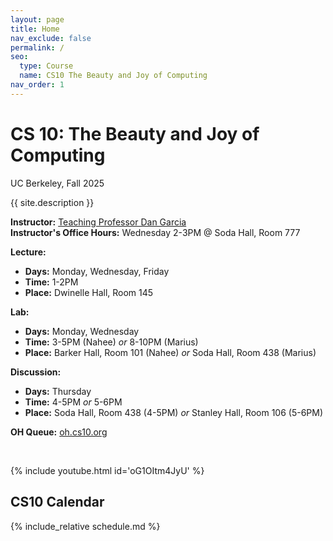 ```yaml
---
layout: page
title: Home
nav_exclude: false
permalink: /
seo:
  type: Course
  name: CS10 The Beauty and Joy of Computing
nav_order: 1
---
```


# **CS 10: The Beauty and Joy of Computing**
UC Berkeley, Fall 2025

{{ site.description }}

**Instructor:** <a href="https://people.eecs.berkeley.edu/~ddgarcia/">Teaching Professor Dan Garcia</a><br/>
**Instructor's Office Hours:** Wednesday 2-3PM @ Soda Hall, Room 777<br/>

**Lecture:**  
- **Days:** Monday, Wednesday, Friday  
- **Time:**  1-2PM 
- **Place:** Dwinelle Hall, Room 145 

**Lab:**
- **Days:** Monday, Wednesday
- **Time:**  3-5PM (Nahee) *or* 8-10PM (Marius)
- **Place:** Barker Hall, Room 101 (Nahee) *or* Soda Hall, Room 438 (Marius)

**Discussion:**  
- **Days:** Thursday 
- **Time:**  4-5PM  *or* 5-6PM 
- **Place:** Soda Hall, Room 438 (4-5PM) *or* Stanley Hall, Room 106 (5-6PM)

**OH Queue:** <a href="https://oh.cs10.org/"> oh.cs10.org</a>

<br/>

{% include youtube.html id='oG1OItm4JyU' %}


## CS10 Calendar

{% include_relative schedule.md %}










